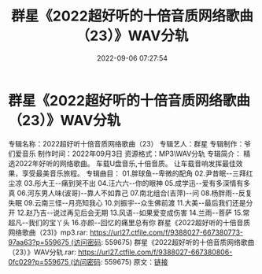 ﻿---
title: 群星《2022超好听的十倍音质网络歌曲（23）》WAV分轨
date: 2022-09-06 07:27:54
categories: WAV车载音乐、镜像
tags: 华语中文
---
# 群星《2022超好听的十倍音质网络歌曲（23）》WAV分轨

专辑名称：2022超好听十倍音质网络歌曲（23）
专辑艺人：群星
专辑制作：爷们爱音乐
制作时间：2022年09月3日
资源格式：MP3\WAV分轨
专辑简介：
精选2022年好听的网络歌曲。
车载U盘音乐,十倍音质。
让车载音响发挥最佳效果，享受最美音乐旅程。
专辑曲目：
01.胖球鱼--卑微的配角
02.尹昔眠--三拜红尘凉
03.彤大王--痛到哭不出
04.汪六六--你的眼神
05.成学迅--爱有多深情有多真
06.河东男人味(波哥)--靠人不如靠己
07.南北组合(吉萍)--问
08.杨胖雨--反复失眠
09.云南三怪--月亮知我心
10.刘振宇--众生佛前渡
11.大美--最后我们还是分开
12.赵乃吉--说过再见后会无期
13.风语--如果爱变成伤害
14.兰雨--菩萨
15.常超凡--我们的宝丫头
16.亦颜--回忆的痛里总有你
群星《2022超好听的十倍音质网络歌曲（23)》mp3.rar: https://url27.ctfile.com/f/9388027-667380773-97aa63?p=559675 (访问密码:
559675)
群星《2022超好听的十倍音质网络歌曲（23）》WAV分轨.rar: https://url27.ctfile.com/f/9388027-667380806-0fc029?p=559675 (访问密码:
559675)
原文：[链接](https://blog.sina.com.cn/s/blog_1647c7e7601030z9j.html)